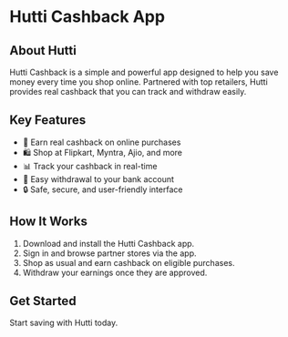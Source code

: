 <!DOCTYPE html>
<html lang="en">
<head>
  <meta charset="UTF-8">
  <title>Hutti Cashback - README</title>
</head>
<body>

  <h1>Hutti Cashback App</h1>

  <h2>About Hutti</h2>
  <p>Hutti Cashback is a simple and powerful app designed to help you save money every time you shop online. Partnered with top retailers, Hutti provides real cashback that you can track and withdraw easily.</p>

  <h2>Key Features</h2>
  <ul>
    <li>💸 Earn real cashback on online purchases</li>
    <li>🛍️ Shop at Flipkart, Myntra, Ajio, and more</li>
    <li>📊 Track your cashback in real-time</li>
    <li>🏦 Easy withdrawal to your bank account</li>
    <li>🔒 Safe, secure, and user-friendly interface</li>
  </ul>

  <h2>How It Works</h2>
  <ol>
    <li>Download and install the Hutti Cashback app.</li>
    <li>Sign in and browse partner stores via the app.</li>
    <li>Shop as usual and earn cashback on eligible purchases.</li>
    <li>Withdraw your earnings once they are approved.</li>
  </ol>

  <h2>Get Started</h2>
  <p>Start saving with Hutti today.</p>

</body>
</html>
